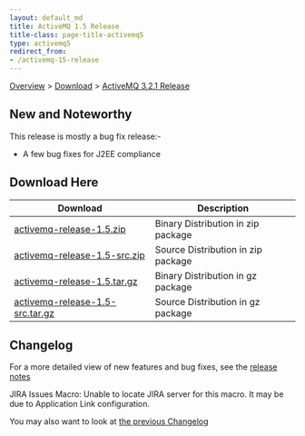 ```yaml
---
layout: default_md
title: ActiveMQ 1.5 Release 
title-class: page-title-activemq5
type: activemq5
redirect_from:
- /activemq-15-release
---
```


[Overview](overview) > [Download](download) > [ActiveMQ 3.2.1 Release](activemq-15-release)

New and Noteworthy
------------------

This release is mostly a bug fix release:-

*   A few bug fixes for J2EE compliance

Download Here
-------------

Download|Description
---|---
[activemq-release-1.5.zip](http://dist.codehaus.org/activemq/distributions/activemq-release-1.5.zip)|Binary Distribution in zip package
[activemq-release-1.5-src.zip](http://dist.codehaus.org/activemq/distributions/activemq-release-1.5-src.zip)|Source Distribution in zip package
[activemq-release-1.5.tar.gz](http://dist.codehaus.org/activemq/distributions/activemq-release-1.5.tar.gz)|Binary Distribution in gz package
[activemq-release-1.5-src.tar.gz](http://dist.codehaus.org/activemq/distributions/activemq-release-1.5-src.tar.gz)|Source Distribution in gz package

Changelog
---------

For a more detailed view of new features and bug fixes, see the [release notes](http://jira.activemq.org/jira/secure/ReleaseNote.jspa?version=11422&styleName=Html&projectId=10520&Create=Create)

JIRA Issues Macro: Unable to locate JIRA server for this macro. It may be due to Application Link configuration.

You may also want to look at [the previous Changelog](activemq-14-release)

